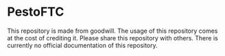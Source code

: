 # PestoFTC
This repository is made from goodwill.
The usage of this repository comes at the cost of crediting it.
Please share this repository with others.
There is currently no official documentation of this repository.
